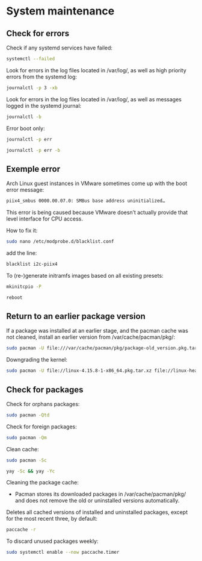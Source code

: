# System maintenance

## Check for errors

Check if any systemd services have failed:

```bash
systemctl --failed
```

Look for errors in the log files located in /var/log/, as well as high priority errors from the systemd log:

```bash
journalctl -p 3 -xb
```

Look for errors in the log files located in /var/log/, as well as messages logged in the systemd journal:

```bash
journalctl -b
```

Error boot only:

```bash
journalctl -p err
```

```bash
journalctl -p err -b
```

## Exemple error

Arch Linux guest instances in VMware sometimes come up with the boot error message:

```bash
piix4_smbus 0000.00.07.0: SMBus base address uninitialized…
```

This error is being caused because VMware doesn’t actually provide that level interface for CPU access.

How to fix it:

```bash
sudo nano /etc/modprobe.d/blacklist.conf
```

add the line:

```bash
blacklist i2c-piix4
```

To (re-)generate initramfs images based on all existing presets:

```bash
mkinitcpio -P
```

```bash
reboot
```

## Return to an earlier package version

If a package was installed at an earlier stage, and the pacman cache was not cleaned, install an earlier version from /var/cache/pacman/pkg/:

```bash
sudo pacman -U file:///var/cache/pacman/pkg/package-old_version.pkg.tar.type
```
Downgrading the kernel:

```bash
sudo pacman -U file://linux-4.15.8-1-x86_64.pkg.tar.xz file://linux-headers-4.15.8-1-x86_64.pkg.tar.xz file://virtualbox-host-modules-arch-5.2.8-4-x86_64.pkg.tar.xz
```

## Check for packages 

Check for orphans packages:

```bash
sudo pacman -Qtd
```

Check for foreign packages:

```bash
sudo pacman -Qm
```

Clean cache:

```bash
sudo pacman -Sc
```

```bash
yay -Sc && yay -Yc
```

Cleaning the package cache:

- Pacman stores its downloaded packages in /var/cache/pacman/pkg/ and does not remove the old or uninstalled versions automatically. 

Deletes all cached versions of installed and uninstalled packages, except for the most recent three, by default:

```bash
paccache -r
```

To discard unused packages weekly:

```bash
sudo systemctl enable --now paccache.timer
```

